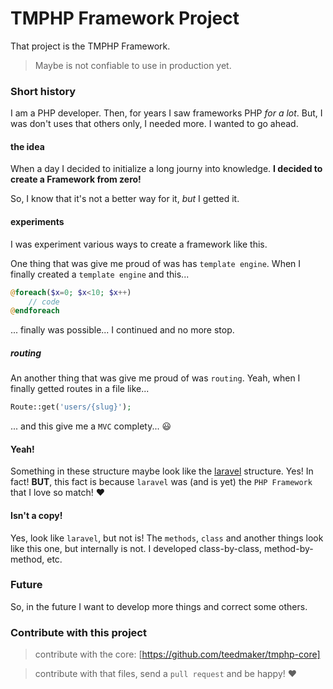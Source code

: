# TMPHP Framework Project

That project is the TMPHP Framework.

> Maybe is not confiable to use in production yet.

### Short history

I am a PHP developer. Then, for years I saw frameworks PHP _for a lot_. But, I was don't uses that others only, I needed more. I wanted to go ahead.

#### the idea

When a day I decided to initialize a long journy into knowledge. **I decided to create a Framework from zero!**

So, I know that it's not a better way for it, _but_ I getted it.

#### experiments

I was experiment various ways to create a framework like this.

One thing that was give me proud of was has `template engine`. When I finally created a `template engine` and this...

```php
@foreach($x=0; $x<10; $x++)
	// code
@endforeach
```

... finally was possible... I continued and no more stop.

##### routing

An another thing that was give me proud of was `routing`. Yeah, when I finally getted routes in a file like...

```php
Route::get('users/{slug}');
```

... and this give me a `MVC` complety... :smiley:

#### Yeah!

Something in these structure maybe look like the [laravel](https://laravel.com) structure. Yes! In fact! **BUT**, this fact is because `laravel` was (and is yet) the `PHP Framework` that I love so match! :hearts:

#### Isn't a copy!

Yes, look like `laravel`, but not is! The `methods`, `class` and another things look like this one, but internally is not. I developed class-by-class, method-by-method, etc.

### Future

So, in the future I want to develop more things and correct some others.


### Contribute with this project

> contribute with the core: [https://github.com/teedmaker/tmphp-core]

> contribute with that files, send a `pull request` and be happy! :hearts:
